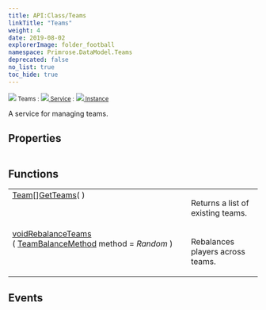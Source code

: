 ```yaml
---
title: API:Class/Teams
linkTitle: "Teams"
weight: 4
date: 2019-08-02
explorerImage: folder_football
namespace: Primrose.DataModel.Teams
deprecated: false
no_list: true
toc_hide: true
---
```

<small class="inheritance">
<span class="" href="/docs/api-reference/Class/Teams"><img src="/icons/silk/folder_football.png"/>&nbsp;Teams</span>&nbsp;:&nbsp;<a class="" href="/docs/api-reference/Class/Service"><img src="/icons/silk/default.png"/>&nbsp;Service</a>&nbsp;:&nbsp;<a class="" href="/docs/api-reference/Class/Instance"><img src="/icons/silk/default.png"/>&nbsp;Instance</a></small>
<p class="summary">

A service for managing teams.

</p>
 
## Properties
 
<table class="studiohide">
<tbody>
</tbody>
</table>
 
## Functions
 
<table class="studiohide">
<tbody>
<tr class="function-row ">
<td style="vertical-align:top;white-space:normal;">
<div>
<span><a class="type" href="/docs/api-reference/Class/Team">Team</a>[]</span><span class="method-body" style="text-indent: -2em;"><a class="method-name  " href="GetTeams">GetTeams</a></span><span style="display: inline-block">( <span class="param" style="white-space: nowrap"></span> )</span></span></div></td>
<td style="vertical-align:top;white-space:normal;">
<p>
Returns a list of existing teams.
</p></td>
</tr>

<tr class="function-row ">
<td style="vertical-align:top;white-space:normal;">
<div>
<a class="type" href="/docs/api-reference/System/void">void</a><span class="method-body" style="text-indent: -2em;"><a class="method-name  " href="RebalanceTeams">RebalanceTeams</a></span><span style="display: inline-block">( <span class="param" style="white-space: nowrap"><a class="type" href="/docs/api-reference/Enum/TeamBalanceMethod">TeamBalanceMethod</a> method = <i>Random</i></span> )</span></span></div></td>
<td style="vertical-align:top;white-space:normal;">
<p>
Rebalances players across teams.
</p></td>
</tr>

</tbody>
</table>
 
## Events
 
<table class="studiohide">
<tbody>
</tbody>
</table>
<b>
</b>
<div class="inheritors">
<ul class="root">
</ul>
</div>
